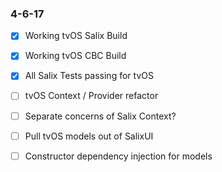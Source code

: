 ### 4-6-17
  - [x] Working tvOS Salix Build
  - [x] Working tvOS CBC Build
  - [x] All Salix Tests passing for tvOS
  - [ ] tvOS Context / Provider refactor
  - [ ] Separate concerns of Salix Context?
  - [ ] Pull tvOS models out of SalixUI
  - [ ] Constructor dependency injection for models  



